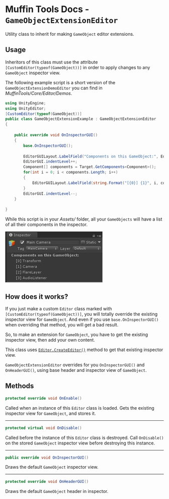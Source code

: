 # Muffin Tools Docs - `GameObjectExtensionEditor`

Utility class to inherit for making `GameObject` editor extensions.

## Usage

Inheritors of this class must use the attribute `[CustomEditor(typeof(GameObject))]` in order to apply changes to any `GameObject` inspector view.

The following example script is a short version of the `GameObjectExtensionDemoEditor` you can find in *MuffinTools/Core/Editor/Demos*.

```cs
using UnityEngine;
using UnityEditor;
[CustomEditor(typeof(GameObject))]
public class GameObjectExtensionExample : GameObjectExtensionEditor
{

    public override void OnInspectorGUI()
    {
        base.OnInspectorGUI();

        EditorGUILayout.LabelField("Components on this GameObject:", EditorStyles.boldLabel);
        EditorGUI.indentLevel++;
        Component[] components = Target.GetComponents<Component>();
        for(int i = 0; i < components.Length; i++)
        {
            EditorGUILayout.LabelField(string.Format("[{0}] {1}", i, components[i].GetType().Name));
        }
        EditorGUI.indentLevel--;
    }

}
```

While this script is in your *Assets/* folder, all your `GameObjects` will have a list of all their components in the inspector.

![Game Object extension example](./Images/game-object-extension-editor-example.jpg)

## How does it works?

If you just make a custom `Editor` class marked with `[CustomEditor(typeof(GameObject))]`, you will totally override the existing inspector view for `GameObject`. And even if you use `base.OnInspectorGUI()` when overriding that method, you will get a bad result.

So, to make an extension for `GameObject`, you have to get the existing inspector view, then add your own content.

This class uses [`Editor.CreateEditor()`](https://docs.unity3d.com/ScriptReference/Editor.CreateEditor.html) method to get that existing inspector view.

`GameObjectExtensionEditor` overrides for you `OnInspectorGUI()` and `OnHeaderGUI()`, using base header and inspector view of `GameObject`.

## Methods

```cs
protected override void OnEnable()
```

Called when an instance of this `Editor` class is loaded. Gets the existing inspector view for `GameObject`, and stores it.

---

```cs
protected virtual void OnDisable()
```

Called before the instance of this `Editor` class is destroyed. Call `OnDisable()` on the stored `GameObject` inspector view before destroying this instance.

---

```cs
public override void OnInspectorGUI()
```

Draws the default `GameObject` inspector view.

---

```cs
protected override void OnHeaderGUI()
```

Draws the default `GameObject` header in inspector.